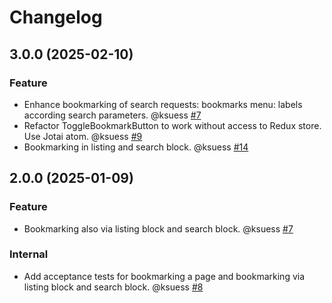 # Changelog

<!-- You should *NOT* be adding new change log entries to this file.
     You should create a file in the news directory instead.
     For helpful instructions, please see:
     https://6.docs.plone.org/volto/developer-guidelines/contributing.html#create-a-pull-request
-->

<!-- towncrier release notes start -->

## 3.0.0 (2025-02-10)

### Feature

- Enhance bookmarking of search requests: bookmarks menu: labels according search parameters. @ksuess [#7](https://github.com/collective/volto-bookmarks/issue/7)
- Refactor ToggleBookmarkButton to work without access to Redux store. Use Jotai atom. @ksuess [#9](https://github.com/collective/volto-bookmarks/issue/9)
- Bookmarking in listing and search block. @ksuess [#14](https://github.com/collective/volto-bookmarks/issue/14)

## 2.0.0 (2025-01-09)

### Feature

- Bookmarking also via listing block and search block. @ksuess [#7](https://github.com/collective/volto-bookmarks/issue/7)

### Internal

- Add acceptance tests for bookmarking a page and bookmarking via listing block and search block. @ksuess [#8](https://github.com/collective/volto-bookmarks/issue/8)
